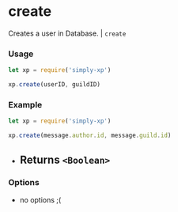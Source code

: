 # create

Creates a user in Database. | `create`

### Usage

```js
let xp = require('simply-xp')

xp.create(userID, guildID)
```

### Example

```js
let xp = require('simply-xp')

xp.create(message.author.id, message.guild.id)
```

- ## Returns `<Boolean>`

### Options

- no options ;(
